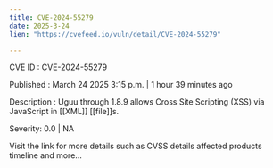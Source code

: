 ```yaml
---
title: CVE-2024-55279
date: 2025-3-24
lien: "https://cvefeed.io/vuln/detail/CVE-2024-55279"

---
```


CVE ID : CVE-2024-55279

Published :  March 24
2025
3:15 p.m. | 1 hour
39 minutes ago

Description : Uguu through 1.8.9 allows Cross Site Scripting (XSS) via JavaScript in [[XML]] [[file]]s.

Severity: 0.0 | NA

Visit the link for more details
such as CVSS details
affected products
timeline
and more...
